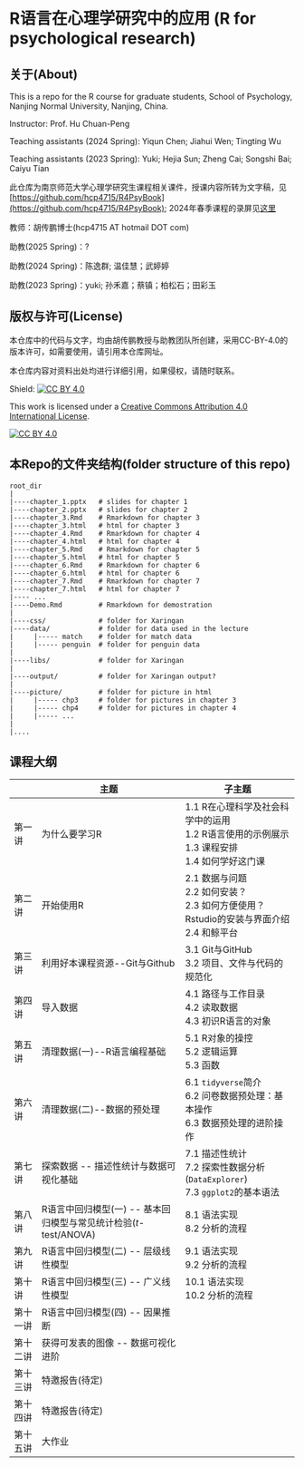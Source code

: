 # R语言在心理学研究中的应用 (R for psychological research)

## 关于(About)

This is a repo for the R course for graduate students, School of Psychology, Nanjing Normal University, Nanjing, China.

Instructor: Prof. Hu Chuan-Peng

Teaching assistants (2024 Spring): Yiqun Chen; Jiahui Wen; Tingting Wu

Teaching assistants (2023 Spring): Yuki; Hejia Sun; Zheng Cai; Songshi Bai; Caiyu Tian

此仓库为南京师范大学心理学研究生课程相关课件，授课内容所转为文字稿，见[https://github.com/hcp4715/R4PsyBook](https://github.com/hcp4715/R4PsyBook); 2024年春季课程的录屏见[这里](https://space.bilibili.com/252509184/lists/2314135)

教师：胡传鹏博士(hcp4715 AT hotmail DOT com)

助教(2025 Spring)：?

助教(2024 Spring)：陈逸群; 温佳慧；武婷婷

助教(2023 Spring)：yuki; 孙禾嘉；蔡镇；柏松石；田彩玉


## 版权与许可(License)

本仓库中的代码与文字，均由胡传鹏教授与助教团队所创建，采用CC-BY-4.0的版本许可，如需要使用，请引用本仓库网址。

本仓库内容对资料出处均进行详细引用，如果侵权，请随时联系。

Shield: [![CC BY 4.0](https://img.shields.io/badge/License-CC%20BY%204.0-lightgrey.svg)](http://creativecommons.org/licenses/by/4.0/)

This work is licensed under a [Creative Commons Attribution 4.0 International License](http://creativecommons.org/licenses/by/4.0/).

[![CC BY 4.0](https://i.creativecommons.org/l/by/4.0/88x31.png)](http://creativecommons.org/licenses/by/4.0/)

## 本Repo的文件夹结构(folder structure of this repo)

```         
root_dir
|
|----chapter_1.pptx   # slides for chapter 1
|----chapter_2.pptx   # slides for chapter 2
|----chapter_3.Rmd    # Rmarkdown for chapter 3
|----chapter_3.html   # html for chapter 3
|----chapter_4.Rmd    # Rmarkdown for chapter 4
|----chapter_4.html   # html for chapter 4
|----chapter_5.Rmd    # Rmarkdown for chapter 5
|----chapter_5.html   # html for chapter 5
|----chapter_6.Rmd    # Rmarkdown for chapter 6
|----chapter_6.html   # html for chapter 6
|----chapter_7.Rmd    # Rmarkdown for chapter 7
|----chapter_7.html   # html for chapter 7
|---- ...
|----Demo.Rmd         # Rmarkdown for demostration
|
|----css/             # folder for Xaringan
|----data/            # folder for data used in the lecture
|     |----- match    # folder for match data
|     |----- penguin  # folder for penguin data
| 
|----libs/            # folder for Xaringan
|
|----output/          # folder for Xaringan output?
|
|----picture/         # folder for picture in html
|     |----- chp3     # folder for pictures in chapter 3
|     |----- chp4     # folder for pictures in chapter 4
|     |----- ...
|
|....
```

## 课程大纲

|      | 主题  | 子主题 |
|------|------|--------|
| 第一讲 | 为什么要学习R | 1.1 R在心理科学及社会科学中的运用<br>1.2 R语言使用的示例展示<br>1.3 课程安排<br>1.4 如何学好这门课 |
| 第二讲 | 开始使用R | 2.1 数据与问题<br>2.2 如何安装？<br>2.3 如何方便使用？Rstudio的安装与界面介绍<br>2.4 和鲸平台 |
| 第三讲 | 利用好本课程资源--Git与Github | 3.1 Git与GitHub<br>3.2 项目、文件与代码的规范化 |
| 第四讲 | 导入数据 | 4.1 路径与工作目录<br>4.2 读取数据<br>4.3 初识R语言的对象 |
| 第五讲 | 清理数据(一)--R语言编程基础 | 5.1 R对象的操控<br>5.2 逻辑运算<br>5.3 函数 |
| 第六讲 | 清理数据(二)--数据的预处理 | 6.1 `tidyverse`简介<br>6.2 问卷数据预处理：基本操作<br>6.3 数据预处理的进阶操作 |
| 第七讲 | 探索数据 -- 描述性统计与数据可视化基础 | 7.1 描述性统计<br>7.2 探索性数据分析(`DataExplorer`)<br>7.3 `ggplot2`的基本语法 |
| 第八讲 | R语言中回归模型(一) -- 基本回归模型与常见统计检验(*t*-test/ANOVA) | 8.1 语法实现<br>8.2 分析的流程 |
| 第九讲 | R语言中回归模型(二) -- 层级线性模型 | 9.1 语法实现<br>9.2 分析的流程 |
| 第十讲 | R语言中回归模型(三) -- 广义线性模型 | 10.1 语法实现<br>10.2 分析的流程 |
| 第十一讲 | R语言中回归模型(四) -- 因果推断 |  |
| 第十二讲 | 获得可发表的图像 -- 数据可视化进阶 |  |
| 第十三讲 | 特邀报告(待定) |  |
| 第十四讲 | 特邀报告(待定) |  |
| 第十五讲 | 大作业 |  |
